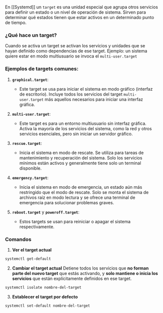 En [[Systemd]] un `target` es una unidad especial que agrupa otros servicios para definir un estado o un nivel de operación de sistema. Sirven para determinar qué estados tienen que estar activos en un determinado punto de tiempo.

### ¿Qué hace un target?
Cuando se activa un target se activan los servicios y unidades que se hayan definido como dependencias de ese target. 
Ejemplo: un sistema quiere estar en modo multiusuario se invoca el `multi-user.target`

### Ejemplos de targets comunes:

1. **`graphical.target`**:
    - Este target se usa para iniciar el sistema en modo gráfico (interfaz de escritorio). Incluye todos los servicios del target `multi-user.target` más aquellos necesarios para iniciar una interfaz gráfica.

2. **`multi-user.target`**:
    - Este target es para un entorno multiusuario sin interfaz gráfica. Activa la mayoría de los servicios del sistema, como la red y otros servicios esenciales, pero sin iniciar un servidor gráfico.

3. **`rescue.target`**:
    - Inicia el sistema en modo de rescate. Se utiliza para tareas de mantenimiento y recuperación del sistema. Solo los servicios mínimos están activos y generalmente tiene solo un terminal disponible.

4. **`emergency.target`**:
    - Inicia el sistema en modo de emergencia, un estado aún más restringido que el modo de rescate. Solo se monta el sistema de archivos raíz en modo lectura y se ofrece una terminal de emergencia para solucionar problemas graves.

1. **`reboot.target`** y **`poweroff.target`**:
    - Estos targets se usan para reiniciar o apagar el sistema respectivamente.

### Comandos

1. **Ver el target actual** 
```bash
systemctl get-default
```

2. **Cambiar el target actual** 
Detiene todos los servicios que **no forman parte del nuevo target** que estás activando, y **solo mantiene o inicia los servicios** que están explícitamente definidos en ese target.
```bash
systemctl isolate nombre-del-target
```

3. **Establecer el target por defecto**
```bash
systemctl set-default nombre-del-target
```
